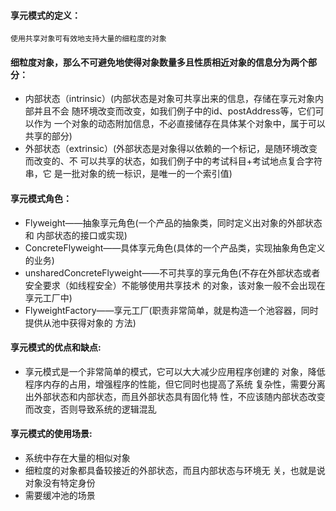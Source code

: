 #### 享元模式的定义：
``使用共享对象可有效地支持大量的细粒度的对象``

#### 细粒度对象，那么不可避免地使得对象数量多且性质相近对象的信息分为两个部分：
* 内部状态（intrinsic）(内部状态是对象可共享出来的信息，存储在享元对象内部并且不会
                  随环境改变而改变，如我们例子中的id、postAddress等，它们可以作为
                  一个对象的动态附加信息，不必直接储存在具体某个对象中，属于可以
                  共享的部分)
* 外部状态（extrinsic）(外部状态是对象得以依赖的一个标记，是随环境改变而改变的、不
                  可以共享的状态，如我们例子中的考试科目+考试地点复合字符串，它
                  是一批对象的统一标识，是唯一的一个索引值)

#### 享元模式角色：
* Flyweight——抽象享元角色(一个产品的抽象类，同时定义出对象的外部状态和
                    内部状态的接口或实现)
* ConcreteFlyweight——具体享元角色(具体的一个产品类，实现抽象角色定义的业务)
* unsharedConcreteFlyweight——不可共享的享元角色(不存在外部状态或者安全要求（如线程安全）不能够使用共享技术
                                       的对象，该对象一般不会出现在享元工厂中)
* FlyweightFactory——享元工厂(职责非常简单，就是构造一个池容器，同时提供从池中获得对象的
                         方法)

#### 享元模式的优点和缺点:
* 享元模式是一个非常简单的模式，它可以大大减少应用程序创建的
  对象，降低程序内存的占用，增强程序的性能，但它同时也提高了系统
  复杂性，需要分离出外部状态和内部状态，而且外部状态具有固化特
  性，不应该随内部状态改变而改变，否则导致系统的逻辑混乱

#### 享元模式的使用场景:
* 系统中存在大量的相似对象
* 细粒度的对象都具备较接近的外部状态，而且内部状态与环境无
  关，也就是说对象没有特定身份
* 需要缓冲池的场景


